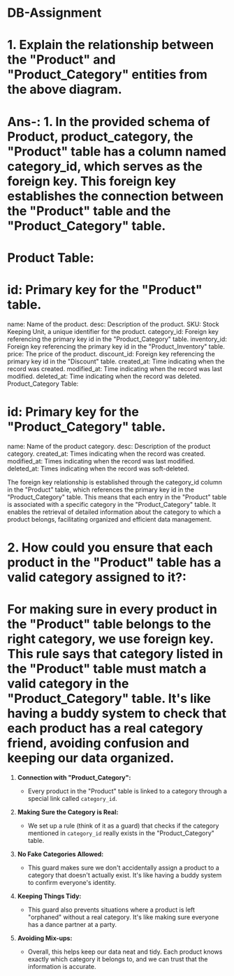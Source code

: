 # DB-Assignment

# 1. Explain the relationship between the "Product" and "Product_Category" entities from the above diagram.

# Ans-: 1. In the provided schema of Product, product_category, the "Product" table has a column named category_id, which serves as the foreign key. This foreign key establishes the connection between the "Product" table and the "Product_Category" table.


# Product Table:

# id: Primary key for the "Product" table.
name: Name of the product.
desc: Description of the product.
SKU: Stock Keeping Unit, a unique identifier for the product.
category_id: Foreign key referencing the primary key id in the "Product_Category" table.
inventory_id: Foreign key referencing the primary key id in the "Product_Inventory" table.
price: The price of the product.
discount_id: Foreign key referencing the primary key id in the "Discount" table.
created_at: Time indicating when the record was created.
modified_at: Time indicating when the record was last modified.
deleted_at: Time indicating when the record was deleted.
Product_Category Table:

# id: Primary key for the "Product_Category" table.

name: Name of the product category.
desc: Description of the product category.
created_at: Times indicating when the record was created.
modified_at: Times indicating when the record was last modified.
deleted_at: Times indicating when the record was soft-deleted.

The foreign key relationship is established through the category_id column in the "Product" table, which references the primary key id in the "Product_Category" table. This means that each entry in the "Product" table is associated with a specific category in the "Product_Category" table. It enables the retrieval of detailed information about the category to which a product belongs, facilitating organized and efficient data management.

# 2. How could you ensure that each product in the "Product" table has a valid category assigned to it?:

 # For making sure in every product in the "Product" table belongs to the right category, we use foreign key. This rule says that category listed in the "Product" table must match a valid category in the "Product_Category" table. It's like having a buddy system to check that each product has a real category friend, avoiding confusion and keeping our data organized.

1. **Connection with "Product_Category":**
   - Every product in the "Product" table is linked to a category through a special link called `category_id`.
  
2. **Making Sure the Category is Real:**
   - We set up a rule (think of it as a guard) that checks if the category mentioned in `category_id` really exists in the "Product_Category" table.

3. **No Fake Categories Allowed:**
   - This guard makes sure we don't accidentally assign a product to a category that doesn't actually exist. It's like having a buddy system to confirm everyone's identity.

4. **Keeping Things Tidy:**
   - This guard also prevents situations where a product is left "orphaned" without a real category. It's like making sure everyone has a dance partner at a party.

5. **Avoiding Mix-ups:**
   - Overall, this helps keep our data neat and tidy. Each product knows exactly which category it belongs to, and we can trust that the information is accurate.



